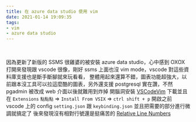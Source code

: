 ```yaml
---
title: 在 azure data studio 使用 vim
date: 2021-01-14 19:09:35
tags:
- vim
- azure data studio
---
```

&nbsp;
<!-- more -->

因為更新了新版的 SSMS 很雞婆的被安裝 azure data studio，心中感到 OXOX
打開來發現跟 vscode 很像，剛好 ssms 上面也沒 vim mode，vscode 對這些資料庫支援也是斷手斷腳就來玩看看，
整體用起來還算不錯，圖表功能超強大，以前跟本沒工具可以拉這麼酷的圖表，另外還支援 postgresql 實在讚，不然 pgadmin 被改成 web 介面以後就難用到炸掉
開腦洞安裝 [VSCodeVim](https://github.com/VSCodeVim/Vim/releases) 下載並且在
`Extensions` `點點點` => `Install From VSIX` => `ctrl shift + p` 開啟之前 vscode 上的 config `setting.json` 跟 `keybinding.json` 並且把需要的部分進行微調就搞定了
後來發現沒有相對行號還是挺痛苦的 [Relative Line Numbers](https://marketplace.visualstudio.com/items?itemName=extr0py.vscode-relative-line-numbers)
